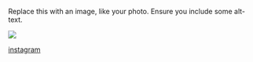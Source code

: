 Replace this with an image, like your photo. Ensure you include some alt-text.

![](https://octodex.github.com/images/yaktocat.png) 

[instagram](https://www.instagram.com/)

